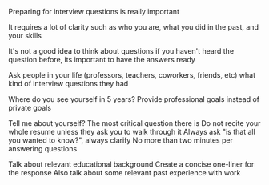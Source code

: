 Preparing for interview questions is really important 

It requires a lot of clarity such as who you are, what you did in the past, and your skills

It's not a good idea to think about questions if you haven't heard the question before, its important to have the answers ready

Ask people in your life (professors, teachers, coworkers, friends, etc) what kind of interview questions they had

Where do you see yourself in 5 years? Provide professional goals instead of private goals

Tell me about yourself? The most critical question there is
Do not recite your whole resume unless they ask you to walk through it
Always ask "is that all you wanted to know?", always clarify
No more than two minutes per answering questions

Talk about relevant educational background
Create a concise one-liner for the response
Also talk about some relevant past experience with work
